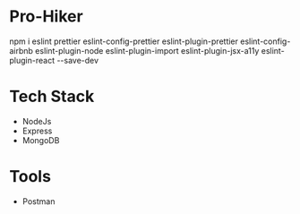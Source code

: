 # Pro-Hiker

npm i eslint prettier eslint-config-prettier eslint-plugin-prettier eslint-config-airbnb eslint-plugin-node eslint-plugin-import eslint-plugin-jsx-a11y eslint-plugin-react --save-dev

# Tech Stack

- NodeJs
- Express
- MongoDB

# Tools

- Postman
